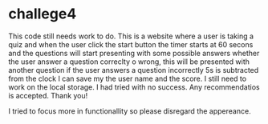 # challege4
This code still needs work to do.
This is a website where a user is taking a quiz
 and when  the user click the start button
the timer starts  at 60 secons and 
the questions will start presenting with some possible answers
whether the user answer a question correclty o wrong, this will be presented with another question
if the user answers a question incorrectly
5s is subtracted from the clock I can save my the user name and the score.
I still need to work on the local storage. I had tried with no success. Any recommendatios is accepted. Thank you!

I tried to focus more in functionallity so please disregard the appereance.
